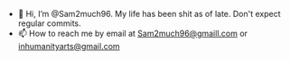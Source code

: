 - 👋 Hi, I’m @Sam2much96. My life has been shit as of late. Don't expect regular commits.
- 📫 How to reach me by email at Sam2much96@gmaill.com or inhumanityarts@gmail.com

<!---
Sam2much96/Sam2much96 is a ✨ special ✨ repository because its `README.md` (this file) appears on your GitHub profile.
You can click the Preview link to take a look at your changes.
--->
